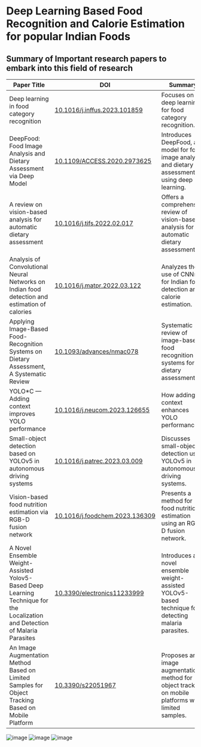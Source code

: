 # Deep Learning Based Food Recognition and Calorie Estimation for popular Indian Foods

## Summary of Important research papers to embark into this field of research 

| **Paper Title** | **DOI** | **Summary** |
| --- | --- | --- |
| Deep learning in food category recognition | [10.1016/j.inffus.2023.101859](https://doi.org/10.1016/j.inffus.2023.101859) | Focuses on deep learning for food category recognition. |
| DeepFood: Food Image Analysis and Dietary Assessment via Deep Model | [10.1109/ACCESS.2020.2973625](https://doi.org/10.1109/ACCESS.2020.2973625) | Introduces DeepFood, a model for food image analysis and dietary assessment using deep learning. |
| A review on vision-based analysis for automatic dietary assessment | [10.1016/j.tifs.2022.02.017](https://doi.org/10.1016/j.tifs.2022.02.017) | Offers a comprehensive review of vision-based analysis for automatic dietary assessment. |
| Analysis of Convolutional Neural Networks on Indian food detection and estimation of calories | [10.1016/j.matpr.2022.03.122](https://doi.org/10.1016/j.matpr.2022.03.122) | Analyzes the use of CNNs for Indian food detection and calorie estimation. |
| Applying Image-Based Food-Recognition Systems on Dietary Assessment, A Systematic Review | [10.1093/advances/nmac078](https://doi.org/10.1093/advances/nmac078) | Systematic review of image-based food recognition systems for dietary assessment. |
| YOLO*C — Adding context improves YOLO performance | [10.1016/j.neucom.2023.126655](https://doi.org/10.1016/j.neucom.2023.126655) | How adding context enhances YOLO performance. |
| Small-object detection based on YOLOv5 in autonomous driving systems | [10.1016/j.patrec.2023.03.009](https://doi.org/10.1016/j.patrec.2023.03.009) | Discusses small-object detection using YOLOv5 in autonomous driving systems. |
| Vision-based food nutrition estimation via RGB-D fusion network | [10.1016/j.foodchem.2023.136309](https://doi.org/10.1016/j.foodchem.2023.136309) | Presents a method for food nutrition estimation using an RGB-D fusion network. |
| A Novel Ensemble Weight-Assisted Yolov5-Based Deep Learning Technique for the Localization and Detection of Malaria Parasites | [10.3390/electronics11233999](https://doi.org/10.3390/electronics11233999) | Introduces a novel ensemble weight-assisted YOLOv5-based technique for detecting malaria parasites. |
| An Image Augmentation Method Based on Limited Samples for Object Tracking Based on Mobile Platform | [10.3390/s22051967](https://doi.org/10.3390/s22051967) | Proposes an image augmentation method for object tracking on mobile platforms with limited samples. |


![image](https://github.com/Yogeshpvt/Deep-Learning-Based-Food-Recognition-and-Calorie-Estimation-for-Indian-Food-Images/assets/87895840/a756ae7c-a01c-424a-8ab0-15b90f796304)
![image](https://github.com/Yogeshpvt/Deep-Learning-Based-Food-Recognition-and-Calorie-Estimation-for-Indian-Food-Images/assets/87895840/2f245e3a-274b-4b15-9522-849ef910ccde)
![image](https://github.com/Yogeshpvt/Deep-Learning-Based-Food-Recognition-and-Calorie-Estimation-for-Indian-Food-Images/assets/87895840/1184b870-1abd-422c-a23b-db68f86633bb)


